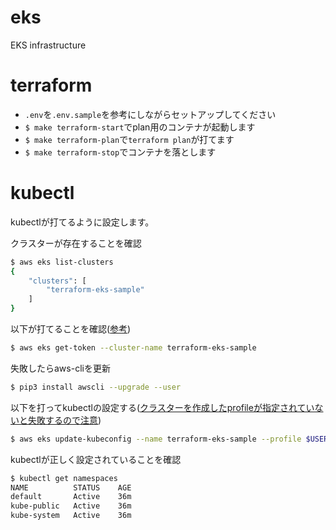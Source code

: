 # eks
EKS infrastructure

# terraform
- `.env`を`.env.sample`を参考にしながらセットアップしてください
- `$ make terraform-start`でplan用のコンテナが起動します
- `$ make terraform-plan`で`terraform plan`が打てます
- `$ make terraform-stop`でコンテナを落とします

# kubectl

kubectlが打てるように設定します。

クラスターが存在することを確認

```sh
$ aws eks list-clusters
{
    "clusters": [
        "terraform-eks-sample"
    ]
}
```

以下が打てることを確認([参考](https://docs.aws.amazon.com/eks/latest/userguide/managing-auth.html))

```sh
$ aws eks get-token --cluster-name terraform-eks-sample
```

失敗したらaws-cliを更新

```sh
$ pip3 install awscli --upgrade --user
```

以下を打ってkubectlの設定する([クラスターを作成したprofileが指定されていないと失敗するので注意](https://docs.aws.amazon.com/eks/latest/userguide/troubleshooting.html#unauthorized))

```sh
$ aws eks update-kubeconfig --name terraform-eks-sample --profile $USER_CREATED_CLUSTER
```

kubectlが正しく設定されていることを確認

```sh
$ kubectl get namespaces
NAME          STATUS    AGE
default       Active    36m
kube-public   Active    36m
kube-system   Active    36m
```
